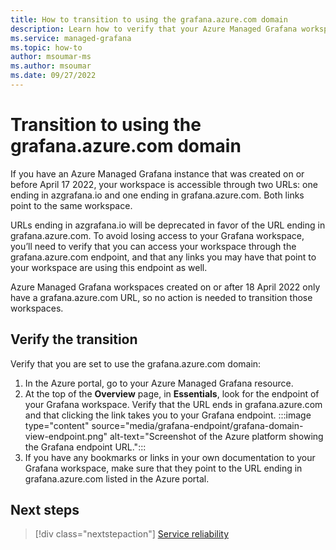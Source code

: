 ```yaml
---
title: How to transition to using the grafana.azure.com domain
description: Learn how to verify that your Azure Managed Grafana workspace is using the correct domain for its endpoint
ms.service: managed-grafana
ms.topic: how-to
author: msoumar-ms
ms.author: msoumar
ms.date: 09/27/2022
--- 
```


# Transition to using the grafana.azure.com domain

If you have an Azure Managed Grafana instance that was created on or before April 17 2022, your workspace is accessible through two URLs: one ending in azgrafana.io and one ending in grafana.azure.com. Both links point to the same workspace.

URLs ending in azgrafana.io will be deprecated in favor of the URL ending in grafana.azure.com. To avoid losing access to your Grafana workspace, you’ll need to verify that you can access your workspace through the grafana.azure.com endpoint, and that any links you may have that point to your workspace are using this endpoint as well.

Azure Managed Grafana workspaces created on or after 18 April 2022 only have a grafana.azure.com URL, so no action is needed to transition those workspaces.

## Verify the transition

Verify that you are set to use the grafana.azure.com domain:

1. In the Azure portal, go to your Azure Managed Grafana resource.
1. At the top of the **Overview** page, in **Essentials**, look for the endpoint of your Grafana workspace. Verify that the URL ends in grafana.azure.com and that clicking the link takes you to your Grafana endpoint.
     :::image type="content" source="media/grafana-endpoint/grafana-domain-view-endpoint.png" alt-text="Screenshot of the Azure platform showing the Grafana endpoint URL.":::
1. If you have any bookmarks or links in your own documentation to your Grafana workspace, make sure that they point to the URL ending in grafana.azure.com listed in the Azure portal.

## Next steps

> [!div class="nextstepaction"]
> [Service reliability](./high-availability.md)
